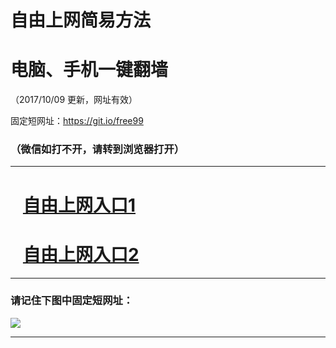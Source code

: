 ﻿# 自由上网简易方法

# 电脑、手机一键翻墙

（2017/10/09 更新，网址有效）

固定短网址：https://git.io/free99

### （微信如打不开，请转到浏览器打开）


***





# &nbsp;&nbsp; <a href="http://ft1537017236.fwq-tz-1001.info/fwqtz01.html?t=100900120716 " target="_blank">自由上网入口1</a>
# &nbsp;&nbsp; <a href="http://ft218877970.fwq-tz-1002.info/fwqtz02.html?t=10090019533 " target="_blank">自由上网入口2</a>
***

### 请记住下图中固定短网址：

<img src="https://s3-us-west-2.amazonaws.com/fwq-1001/yjfq-20170905okok.png" /> 


***

